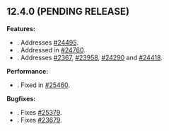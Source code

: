 ## 12.4.0 (PENDING RELEASE)

**Features:**
 - <Insert change details>. Addresses [#24495](https://github.com/cypress-io/cypress/issues/24495).
 - <Insert change details>. Addressed in [#24760](https://github.com/cypress-io/cypress/pull/24760).
 - <Insert change details>. Addresses [#2367](https://github.com/cypress-io/cypress/issues/2367), [#23958](https://github.com/cypress-io/cypress/issues/23958), [#24290](https://github.com/cypress-io/cypress/issues/24290) and [#24418](https://github.com/cypress-io/cypress/issues/24418).

 **Performance:**
 - <Insert change details>. Fixed in [#25460](https://github.com/cypress-io/cypress/pull/25460).
 
**Bugfixes:**
 - <Insert change details>. Fixes [#25379](https://github.com/cypress-io/cypress/issues/25379).
 - <Insert change details>. Fixes [#23679](https://github.com/cypress-io/cypress/issues/23679).
